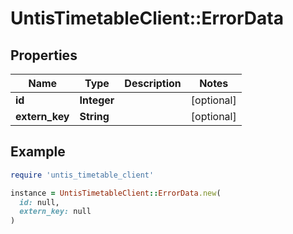 # UntisTimetableClient::ErrorData

## Properties

| Name | Type | Description | Notes |
| ---- | ---- | ----------- | ----- |
| **id** | **Integer** |  | [optional] |
| **extern_key** | **String** |  | [optional] |

## Example

```ruby
require 'untis_timetable_client'

instance = UntisTimetableClient::ErrorData.new(
  id: null,
  extern_key: null
)
```

